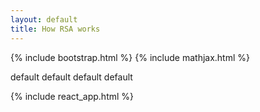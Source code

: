 ```yaml
---
layout: default
title: How RSA works
---
```

{% include bootstrap.html %}
{% include mathjax.html %}

<div id="slides" style="display: none;">

<div class="slide" markdown="1">
## Generating the keys

RSA is a public-key cryptosystem, so we must generate a private key $d$ for decryption and a public key $e$ for encryption.
To make it possible to encrypt and decrypt a message with different keys, they must share a property. The property is that $d$ is the multiplicative inverse of $e$.

$$
  de \equiv 1 \pmod n
$$

$n$ is equal to the product of two distinct large primes $p$ and $q$.

<div class="row">
<div class="col-6" markdown="1">
<button class="btn btn-outline-success my-3">Generate primes</button> \\
$p =$ <input id="p" type="text"> \\
$q =$ <input id="q" type="text"> \\
$n =$ <input id="n" type="text">
</div>

<div class="col-6" markdown="1">
 ```javascript
let oi = `
?*box showing the code*?
?                      ?
?                      ?
?                      ?
`
 ```
</div>
</div>

Before generating $e$, we must calculate $\phi(n)$. $\phi(x)$ is the totient function of $x$, which gives the number of primes less than $x$. By [Euler's theorem](https://en.wikipedia.org/wiki/Euler%27s_theorem), we know that when $x$ is a product of two primes $a$ and $b$, $\phi(x) = (a-1)(b-1)$. So,

$$
  \phi(n) = (p-1)(q-1)
$$

$e$ must be an integer such that $1 < e < \phi(n)$ and $gcd(e, \phi(n)) = 1$, i.e. $e$ is relatively prime to $\phi(n)$. The value of $e$ is usually equal to $e^{16} + 1 = 65,537$ since it's size doesn't influence a lot on security. Only the performance of encryption is affected if the bit-length of $e$ is too large.

<div class="row">
<div class="col-6" markdown="1">
<button class="btn btn-outline-success my-3">Generate $e$</button> \\
$e =$ <input id="p" type="text">
</div>

<div class="col-6" markdown="1">
 ```javascript
 this.isCode()
 let very_random = "this code"
 if (!very_random) {
   console.assert(false)
 }
 ```
</div>
</div>

The public key is the pair $(e, n)$.

Now we calculate the value of $d$. Because $d$ is the multiplicative inverse of $e$, we can calculate it using [Euclid's algorithm](https://en.wikipedia.org/wiki/Euclidean_algorithm), which sth, and choose the.

<div class="row">
<div class="col-6" markdown="1">
<button class="btn btn-outline-success my-3">Calculate $d$</button> \\
$d =$ <input id="p" type="text">
</div>

<div class="col-6" markdown="1">
 ```javascript
let oi = `
?*box showing the code*?
?                      ?
?                      ?
?                      ?
`
 ```
</div>
</div>

The private key is the pair $(d, n)$.

</div>

<div class="slide" markdown="1">
## Encryption

Let's test some inline math $x$, $y$, $x_1$, $y_1$.

Now a inline math with special character: $|\psi\rangle$, $x'$, $x^\*$.

Test a display math:
$$
   |\psi_1\rangle = a|0\rangle + b|1\rangle
$$
Is it O.K.?

Test a display math with equation number:
\begin{equation}
   |\psi_1\rangle = a|0\rangle + b|1\rangle
\end{equation}
Is it O.K.?

</div>
</div>

<div id="root">

default default default default

</div>

{% include react_app.html %}
